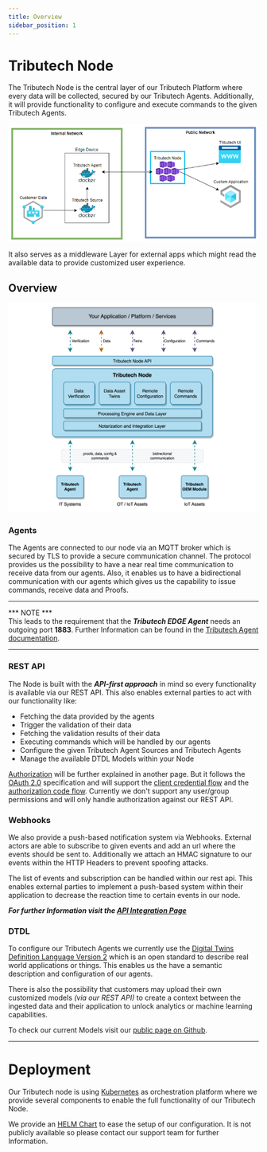```yaml
---
title: Overview
sidebar_position: 1
---
```


# Tributech Node 
The Tributech Node is the central layer of our Tributech Platform where every data will be collected, secured by our Tributech Agents. Additionally, it will provide functionality to configure and execute commands to the given Tributech Agents.

![Tributech Node - Overview](./img/DemeterArchitectureOverviewFocusNode.png)

It also serves as a middleware Layer for external apps which might read the available data to provide customized user experience. 

## Overview 

![Tributech Node - Overview](./img/TributechArchitectureNode.png)

### Agents

The Agents are connected to our node via an MQTT broker which is secured by TLS to provide a secure communication channel. The protocol provides us the possibility to have a near real time communication to receive data from our agents. Also, it enables us to have a bidirectional communication with our agents which gives us the capability to issue commands, receive data and  Proofs.
___
*** NOTE ***  
This leads to the requirement that the ***Tributech EDGE Agent*** needs an outgoing port **1883**. Further Information can be found in the [Tributech Agent documentation](../tributech_agent/agent_integration.mdx). 
___

### REST API

The Node is built with the ***API-first approach*** in mind so every functionality is available via our REST API. This also enables external parties to act with our functionality like:

- Fetching the data provided by the agents 
- Trigger the validation of their data 
- Fetching the validation results of their data
- Executing commands which will be handled by our agents
- Configure the given Tributech Agent Sources and Tributech Agents
- Manage the available DTDL Models within your Node

[Authorization](./API_usage.md) will be further explained in another page. But it follows the [OAuth 2.0](https://oauth.net/2/) specification and will support the [client credential flow](https://auth0.com/docs/get-started/authentication-and-authorization-flow/client-credentials-flow) and the [authorization code flow](https://auth0.com/docs/get-started/authentication-and-authorization-flow/authorization-code-flow-with-proof-key-for-code-exchange-pkce). Currently we don't support any user/group permissions and will only handle authorization against our REST API.   

### Webhooks
We also provide a push-based notification system via Webhooks. External actors are able to subscribe to given events and add an url where the events should be sent to. Additionally we attach an HMAC signature to our events within the HTTP Headers to prevent spoofing attacks. 

The list of events and subscription can be handled within our rest api. This enables external parties to implement a push-based system within their application to decrease the reaction time to certain events in our node. 

***For further Information visit the [API Integration Page](./API_integration.md)***


### DTDL
To configure our Tributech Agents we currently use the [Digital Twins Definition Language Version 2](https://github.com/Azure/opendigitaltwins-dtdl/blob/master/DTDL/v2/DTDL.v2.md) which is an open standard to describe real world applications or things. This enables us the have a semantic description and configuration of our agents.  

There is also the possibility that customers may upload their own customized models *(via our REST API)* to create a context between the ingested data and their application to unlock analytics or machine learning capabilities.  

To check our current Models visit our [public page on Github](https://github.com/tributech-solutions/data-asset-twin-v2).

___

# Deployment

Our Tributech node is using [Kubernetes](https://kubernetes.io/) as orchestration platform where we provide several components to enable the full functionality of our Tributech Node. 

We provide an [HELM Chart](https://helm.sh/) to ease the setup of our configuration. It is not publicly available so please contact our support team for further Information.  